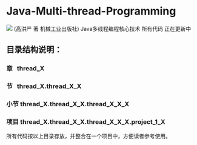 # Java-Multi-thread-Programming
![](https://raw.githubusercontent.com/loveincode/Java-Multi-thread-Programming/master/Java%E5%A4%9A%E7%BA%BF%E7%A8%8B%E7%BC%96%E7%A8%8B%E6%A0%B8%E5%BF%83%E6%8A%80%E6%9C%AF.jpg)
(高洪严 著 机械工业出版社)
Java多线程编程核心技术 所有代码 正在更新中
## 目录结构说明：
### 章    thread_X
### 节    thread_X.thread_X_X
### 小节  thread_X.thread_X_X.thread_X_X_X
### 项目  thread_X.thread_X_X.thread_X_X_X.project_1_X
所有代码按以上目录存放，并整合在一个项目中，方便读者参考使用。
